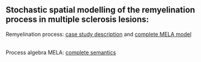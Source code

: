 
## Stochastic spatial modelling of the remyelination process in multiple sclerosis lesions: <br />

Remyelination process: [case study description](https://ludovicalv.github.io/Book/Chapter.pdf) and [complete MELA model](https://ludovicalv.github.io/ModelMS/) <br /> <br />

Process algebra MELA: [complete semantics](https://ludovicalv.github.io/MELA/Semantics.pdf) <br />

